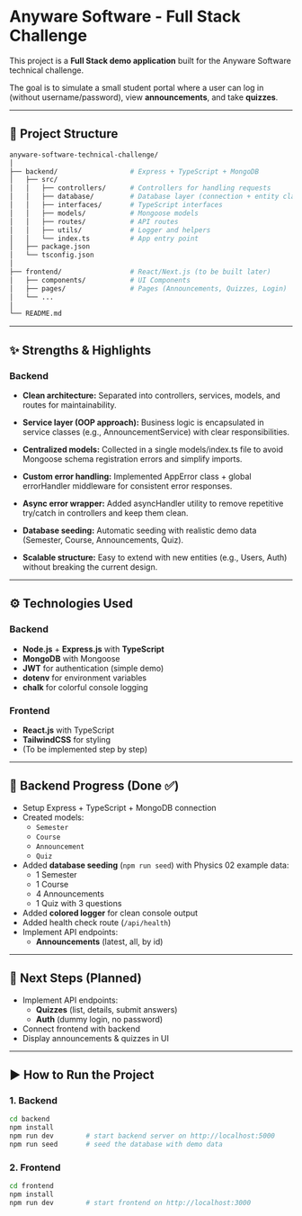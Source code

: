# Anyware Software - Full Stack Challenge

This project is a **Full Stack demo application** built for the Anyware Software technical challenge.

The goal is to simulate a small student portal where a user can log in (without username/password), view **announcements**, and take **quizzes**.

---

## 📂 Project Structure

```bash
anyware-software-technical-challenge/
│
├── backend/                  # Express + TypeScript + MongoDB
│   ├── src/
│   │   ├── controllers/      # Controllers for handling requests
│   │   ├── database/         # Database layer (connection + entity classes + seed)
│   │   ├── interfaces/       # TypeScript interfaces
│   │   ├── models/           # Mongoose models
│   │   ├── routes/           # API routes
│   │   ├── utils/            # Logger and helpers
│   │   └── index.ts          # App entry point
│   ├── package.json
│   └── tsconfig.json
│
├── frontend/                 # React/Next.js (to be built later)
│   ├── components/           # UI Components
│   ├── pages/                # Pages (Announcements, Quizzes, Login)
│   └── ...
│
└── README.md
```

---

## ✨ Strengths & Highlights

### Backend

- **Clean architecture:** Separated into controllers, services, models, and routes for maintainability.

- **Service layer (OOP approach):** Business logic is encapsulated in service classes (e.g., AnnouncementService) with clear responsibilities.

- **Centralized models:** Collected in a single models/index.ts file to avoid Mongoose schema registration errors and simplify imports.

- **Custom error handling:** Implemented AppError class + global errorHandler middleware for consistent error responses.

- **Async error wrapper:** Added asyncHandler utility to remove repetitive try/catch in controllers and keep them clean.

- **Database seeding:** Automatic seeding with realistic demo data (Semester, Course, Announcements, Quiz).

- **Scalable structure:** Easy to extend with new entities (e.g., Users, Auth) without breaking the current design.

---

## ⚙️ Technologies Used

### Backend

- **Node.js** + **Express.js** with **TypeScript**
- **MongoDB** with Mongoose
- **JWT** for authentication (simple demo)
- **dotenv** for environment variables
- **chalk** for colorful console logging

### Frontend

- **React.js** with TypeScript
- **TailwindCSS** for styling
- (To be implemented step by step)

---

## 🚀 Backend Progress (Done ✅)

- Setup Express + TypeScript + MongoDB connection
- Created models:
  - `Semester`
  - `Course`
  - `Announcement`
  - `Quiz`
- Added **database seeding** (`npm run seed`) with Physics 02 example data:
  - 1 Semester
  - 1 Course
  - 4 Announcements
  - 1 Quiz with 3 questions
- Added **colored logger** for clean console output
- Added health check route (`/api/health`)
- Implement API endpoints:
  - **Announcements** (latest, all, by id)

---

## 🎯 Next Steps (Planned)

- Implement API endpoints:
  - **Quizzes** (list, details, submit answers)
  - **Auth** (dummy login, no password)
- Connect frontend with backend
- Display announcements & quizzes in UI

---

## ▶️ How to Run the Project

### 1. Backend

```bash
cd backend
npm install
npm run dev        # start backend server on http://localhost:5000
npm run seed       # seed the database with demo data
```

### 2. Frontend

```bash
cd frontend
npm install
npm run dev        # start frontend on http://localhost:3000
```
